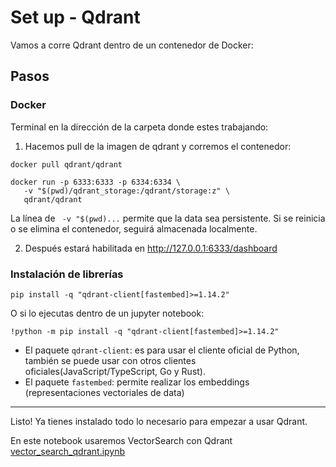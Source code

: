 # Set up - Qdrant

Vamos a corre Qdrant dentro de un contenedor de Docker:

## Pasos 

### Docker

Terminal en la dirección de la carpeta donde estes trabajando:
1. Hacemos pull de la imagen de qdrant y corremos el contenedor:

```
docker pull qdrant/qdrant
```
```
docker run -p 6333:6333 -p 6334:6334 \
   -v "$(pwd)/qdrant_storage:/qdrant/storage:z" \
   qdrant/qdrant
```
La línea de ``` -v "$(pwd)...``` permite que la data sea persistente. Si se reinicia o se elimina el contenedor, seguirá almacenada localmente.

2. Después estará habilitada en http://127.0.0.1:6333/dashboard

### Instalación de librerías

```
pip install -q "qdrant-client[fastembed]>=1.14.2"
```
O si lo ejecutas dentro de un jupyter notebook:
```
!python -m pip install -q "qdrant-client[fastembed]>=1.14.2"
```

- El paquete `qdrant-client`: es para usar el cliente oficial de Python, también se puede usar con otros clientes oficiales(JavaScript/TypeScript, Go y Rust).  
- El paquete `fastembed`: permite realizar los embeddings (representaciones vectoriales de data) 
---
Listo! Ya tienes instalado todo lo necesario para empezar a usar Qdrant.


En este notebook usaremos VectorSearch con Qdrant [vector_search_qdrant.ipynb]()



